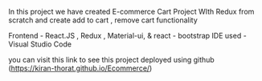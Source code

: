 In this project we have created E-commerce Cart Project WIth Redux from scratch and create add to cart ,  remove cart functionality

Frontend - React.JS ,  Redux , Material-ui, & react - bootstrap 
IDE used - Visual Studio Code


you can visit this link to see this project deployed using github (https://kiran-thorat.github.io/Ecommerce/)

